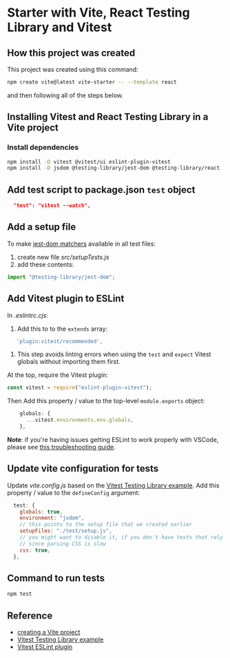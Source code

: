 # Starter with Vite, React Testing Library and Vitest

## How this project was created

This project was created using this command:

```sh
npm create vite@latest vite-starter -- --template react
```

and then following all of the steps below.

## Installing Vitest and React Testing Library in a Vite project

### Install dependencies

```sh
npm install -D vitest @vitest/ui eslint-plugin-vitest
npm install -D jsdom @testing-library/jest-dom @testing-library/react
```

## Add test script to package.json `test` object

```json
  "test": "vitest --watch",
```

## Add a setup file

To make [jest-dom matchers](https://github.com/testing-library/jest-dom#custom-matchers) available in all test files:

1. create new file _src/setupTests.js_
1. add these contents:

```js
import "@testing-library/jest-dom";
```

## Add Vitest plugin to ESLint

In _.eslintrc.cjs_:

1. Add this to to the `extends` array:

```js
   'plugin:vitest/recommended',
```

1. This step avoids linting errors when using the `test` and `expect` Vitest globals without importing them first.

At the top, require the Vitest plugin:

```js
const vitest = require("eslint-plugin-vitest");
```

Then Add this property / value to the top-level `module.exports` object:

```js
    globals: {
      ...vitest.environments.env.globals,
    },
```

**Note**: if you're having issues getting ESLint to work properly with VSCode, please see [this troubleshooting guide](https://dev.to/bonnie/eslint-prettier-and-vscode-troubleshooting-ljh).

## Update vite configuration for tests

Update _vite.config.js_ based on the [Vitest Testing Library example](https://github.com/vitest-dev/vitest/blob/main/examples/react-testing-lib/vite.config.ts). Add this property / value to the `defineConfig` argument:

```js
  test: {
    globals: true,
    environment: "jsdom",
    // this points to the setup file that we created earlier
    setupFiles: "./test/setup.js",
    // you might want to disable it, if you don't have tests that rely on CSS
    // since parsing CSS is slow
    css: true,
  },
```

## Command to run tests

```sh
npm test
```

## Reference

- [creating a Vite project](https://vitejs.dev/guide/#scaffolding-your-first-vite-project)
- [Vitest Testing Library example](https://github.com/vitest-dev/vitest/tree/main/examples/react-testing-lib)
- [Vitest ESLint plugin](https://www.npmjs.com/package/eslint-plugin-vitest)
